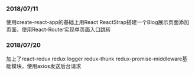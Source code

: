 ### 2018/07/11
使用create-react-app的基础上用React ReactStrap搭建一个Blog展示页面添加页面，使用React-Router实现单页面入口跳转

### 2018/07/20
加上了react-redux redux logger redux-thunk redux-promise-middleware基础模块，使用axios发送后台请求